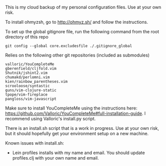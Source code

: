 This is my cloud backup of my personal configuration files. Use at your own risk.

To install ohmyzsh, go to http://ohmyz.sh/ and follow the instructions.

To set up the global gitignore file, run the following command from the root directory of this repo

    git config --global core.excludesfile ./.gitignore_global

Relies on the following other git repositories (included as submodules)
	
    valloric/YouCompleteMe
    gberenfield/cljfold.vim
    Shutnik/jshint2.vim
    chumakd/perlomni.vim
    kien/rainbow_parentheses.vim
    scrooloose/syntastic
    guns/vim-clojure-static
    tpope/vim-fireplace
    pangloss/vim-javascript

Make sure to install YouCompleteMe using the instructions here: https://github.com/Valloric/YouCompleteMe#full-installation-guide. I recommend using Valloric's install.py script.

There is an install.sh script that is a work in progress. Use at your own risk, but it should hopefully get your environment setup on a new machine.

Known issues with install.sh:

* Lein profiles installs with my name and email. You should update profiles.clj with your own name and email.
